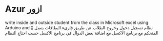 # Azur ازور

write inside and outside student from the class in Microsoft excel using Arduino and ¦¦ نظام تسجيل دخول وخروج الطلاب عن طريق قارىء البطاقات يتصل المتحكم مع برنامج الاكسل مع اضافة بعض الدوال في برنامج الاكسل حسب احتاج النظام
